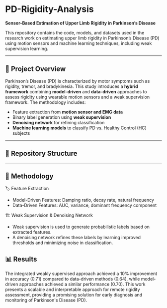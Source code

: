 # PD-Rigidity-Analysis
**Sensor-Based Estimation of Upper Limb Rigidity in Parkinson’s Disease**  

This repository contains the code, models, and datasets used in the research work on estimating upper limb rigidity in Parkinson’s Disease (PD) using motion sensors and machine learning techniques, including weak supervision learning.

---

## 📌 Project Overview  
Parkinson’s Disease (PD) is characterized by motor symptoms such as rigidity, tremor, and bradykinesia. This study introduces a **hybrid framework** combining **model-driven** and **data-driven** approaches to assess rigidity using wearable motion sensors and a weak supervision framework. The methodology includes:  
- Feature extraction from **motion sensor and EMG data**  
- Binary label generation using **weak supervision**  
- **Denoising network** for refining classification  
- **Machine learning models** to classify PD vs. Healthy Control (HC) subjects  

---

## 📂 Repository Structure  

---
## 🔬 Methodology
🏷️ Feature Extraction

-    Model-Driven Features: Damping ratio, decay rate, natural frequency
-    Data-Driven Features: AUC, variance, dominant frequency component

🏗️ Weak Supervision & Denoising Network

-    Weak supervision is used to generate probabilistic labels based on extracted features.
-    A denoising network refines these labels by learning improved thresholds and minimizing noise in classification.

 ## 📊 Results

The integrated weakly supervised approach achieved a 10% improvement in accuracy (0.71) compared to data-driven methods (0.64), while model-driven approaches achieved a similar performance (0.70).
This work presents a scalable and interpretable approach for remote rigidity assessment, providing a promising solution for early diagnosis and monitoring of Parkinson's Disease (PD).

